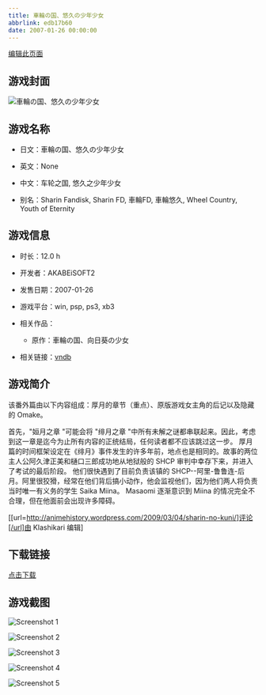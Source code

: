 ```yaml
---
title: 車輪の国、悠久の少年少女
abbrlink: edb17b60
date: 2007-01-26 00:00:00
---
```

[编辑此页面](https://github.com/ACG-3/ADV3-source/blob/main/source/_posts/games/%E8%BB%8A%E8%BC%AA%E3%81%AE%E5%9B%BD%E3%80%81%E6%82%A0%E4%B9%85%E3%81%AE%E5%B0%91%E5%B9%B4%E5%B0%91%E5%A5%B3.md)

## 游戏封面

![車輪の国、悠久の少年少女](https%3A//pan.timero.xyz/onedrive/img_lib_001/%E8%BB%8A%E8%BC%AA%E3%81%AE%E5%9B%BD%E3%80%81%E6%82%A0%E4%B9%85%E3%81%AE%E5%B0%91%E5%B9%B4%E5%B0%91%E5%A5%B3_cover.avif)


## 游戏名称

- 日文：車輪の国、悠久の少年少女
- 英文：None
- 中文：车轮之国, 悠久之少年少女

- 别名：Sharin Fandisk, Sharin FD, 車輪FD, 車輪悠久, Wheel Country, Youth of Eternity


## 游戏信息

- 时长：12.0 h
- 开发者：AKABEiSOFT2
- 发售日期：2007-01-26
- 游戏平台：win, psp, ps3, xb3
- 相关作品：
   - 原作：車輪の国、向日葵の少女

- 相关链接：[vndb](https://vndb.org/v84)


## 游戏简介

该番外篇由以下内容组成：厚月的章节（重点）、原版游戏女主角的后记以及隐藏的 Omake。

首先，"姮月之章 "可能会将 "绯月之章 "中所有未解之谜都串联起来。因此，考虑到这一章是迄今为止所有内容的正统结局，任何读者都不应该跳过这一步。
厚月篇的时间框架设定在《绯月》事件发生的许多年前，地点也是相同的。故事的两位主人公阿久津正美和樋口三郎成功地从地狱般的 SHCP 审判中幸存下来，并进入了考试的最后阶段。
他们很快遇到了目前负责该镇的 SHCP--阿里-鲁鲁连-后月。阿里很狡猾，经常在他们背后搞小动作，他会监视他们，因为他们两人将负责当时唯一有义务的学生 Saika Miina。
Masaomi 逐渐意识到 Miina 的情况完全不合理，但在他面前会出现许多障碍。

[[url=http://animehistory.wordpress.com/2009/03/04/sharin-no-kuni/]评论[/url]由 Klashikari 编辑]


## 下载链接

[点击下载](https://pan.timero.xyz/onedrive/adv_lib_001/%E8%BB%8A%E8%BC%AA%E3%81%AE%E5%9B%BD%E3%80%81%E6%82%A0%E4%B9%85%E3%81%AE%E5%B0%91%E5%B9%B4%E5%B0%91%E5%A5%B3)


## 游戏截图


![Screenshot 1](https%3A//pan.timero.xyz/onedrive/img_lib_001/%E8%BB%8A%E8%BC%AA%E3%81%AE%E5%9B%BD%E3%80%81%E6%82%A0%E4%B9%85%E3%81%AE%E5%B0%91%E5%B9%B4%E5%B0%91%E5%A5%B3_Screenshot_1.avif)

![Screenshot 2](https%3A//pan.timero.xyz/onedrive/img_lib_001/%E8%BB%8A%E8%BC%AA%E3%81%AE%E5%9B%BD%E3%80%81%E6%82%A0%E4%B9%85%E3%81%AE%E5%B0%91%E5%B9%B4%E5%B0%91%E5%A5%B3_Screenshot_2.avif)

![Screenshot 3](https%3A//pan.timero.xyz/onedrive/img_lib_001/%E8%BB%8A%E8%BC%AA%E3%81%AE%E5%9B%BD%E3%80%81%E6%82%A0%E4%B9%85%E3%81%AE%E5%B0%91%E5%B9%B4%E5%B0%91%E5%A5%B3_Screenshot_3.avif)

![Screenshot 4](https%3A//pan.timero.xyz/onedrive/img_lib_001/%E8%BB%8A%E8%BC%AA%E3%81%AE%E5%9B%BD%E3%80%81%E6%82%A0%E4%B9%85%E3%81%AE%E5%B0%91%E5%B9%B4%E5%B0%91%E5%A5%B3_Screenshot_4.avif)

![Screenshot 5](https%3A//pan.timero.xyz/onedrive/img_lib_001/%E8%BB%8A%E8%BC%AA%E3%81%AE%E5%9B%BD%E3%80%81%E6%82%A0%E4%B9%85%E3%81%AE%E5%B0%91%E5%B9%B4%E5%B0%91%E5%A5%B3_Screenshot_5.avif)

